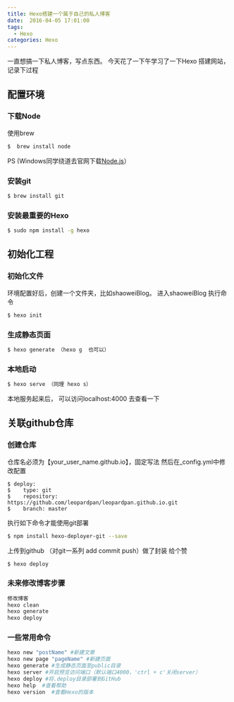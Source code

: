 ```yaml
---
title: Hexo搭建一个属于自己的私人博客
date:  2016-04-05 17:01:00
tags:
  - Hexo
categories: Hexo
---
```

一直想搞一下私人博客，写点东西。
今天花了一下午学习了一下Hexo 搭建网站，记录下过程
## 配置环境

### 下载Node
 使用brew
 ``` bash
 $  brew install node
 ```
 PS (Windows同学绕道去官网下载[Node.js](https://nodejs.org/en/)）

### 安装git

``` bash
$ brew install git
```

### 安装最重要的Hexo

``` bash
$ sudo npm install -g hexo
```
## 初始化工程
### 初始化文件

环境配置好后，创建一个文件夹，比如shaoweiBlog。 进入shaoweiBlog 执行命令
``` bash
$ hexo init
```
### 生成静态页面

``` bash
$ hexo generate （hexo g  也可以）
```
### 本地启动

``` bash
$ hexo serve （同理 hexo s）
```
本地服务起来后， 可以访问localhost:4000 去查看一下


## 关联github仓库
### 创建仓库
仓库名必须为【your_user_name.github.io】，固定写法
然后在_config.yml中修改配置

```
$ deploy:
$    type: git
$    repository: https://github.com/leopardpan/leopardpan.github.io.git
$    branch: master
```
执行如下命令才能使用git部署

```bash
$ npm install hexo-deployer-git --save
```

上传到github （对git一系列 add commit push）做了封装 给个赞
```bash
$ hexo deploy
```
### 未来修改博客步骤
```bash
修改博客
hexo clean
hexo generate
hexo deploy
```

### 一些常用命令
```bash
hexo new "postName" #新建文章
hexo new page "pageName" #新建页面
hexo generate #生成静态页面至public目录
hexo server #开启预览访问端口（默认端口4000，'ctrl + c'关闭server）
hexo deploy #将.deploy目录部署到GitHub
hexo help  #查看帮助
hexo version  #查看Hexo的版本
```

